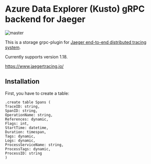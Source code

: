 # Azure Data Explorer (Kusto) gRPC backend for Jaeger

![master](https://github.com/dodopizza/jaeger-kusto/workflows/master/badge.svg)

This is a storage grpc-plugin for [Jaeger end-to-end distributed tracing system](https://www.jaegertracing.io/).

Currently supports version 1.18.

https://www.jaegertracing.io/

## Installation

First, you have to create a table:

```
.create table Spans (
TraceID: string, 
SpanID: string, 
OperationName: string, 
References: dynamic, 
Flags: int, 
StartTime: datetime, 
Duration: timespan, 
Tags: dynamic, 
Logs: dynamic, 
ProcessServiceName: string, 
ProcessTags: dynamic, 
ProcessID: string
) 
```

